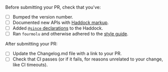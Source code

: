 Before submitting your PR, check that you've:

- [ ] Bumped the version number.
- [ ] Documented new APIs with [Haddock markup](https://www.haskell.org/haddock/doc/html/index.html).
- [ ] Added [`@since` declarations](http://haskell-haddock.readthedocs.io/en/latest/markup.html#since) to the Haddock.
- [ ] Ran `fourmolu` and otherwise adhered to the [style guide](https://github.com/bitemyapp/esqueleto/blob/master/style-guide.yaml).

After submitting your PR:

- [ ] Update the Changelog.md file with a link to your PR.
- [ ] Check that CI passes (or if it fails, for reasons unrelated to your change, like CI timeouts).

<!---Thanks so much for contributing! :)

_If these checkboxes don't apply to your PR, you can delete them_

If you're unsure on what the new version number should be, feel free to ask.

-->
